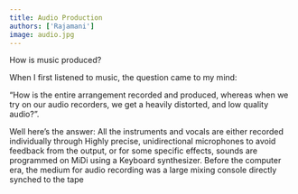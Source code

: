 ```yaml
---
title: Audio Production
authors: ['Rajamani']
image: audio.jpg
---
```


How is music produced?

When I first listened to music, the question came to my mind:

“How is the entire arrangement recorded and produced, whereas when we try on our audio recorders, we get a heavily distorted, and low
quality audio?”.

Well here’s the answer: All the instruments and vocals are either recorded individually through Highly precise, unidirectional microphones to avoid feedback from the output, or for some specific effects, sounds are programmed on MiDi using a Keyboard synthesizer.
Before the computer era, the medium for audio recording was a large mixing console directly synched to the tape
